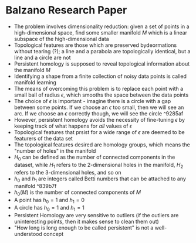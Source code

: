 # Balzano Research Paper
- The problem involves dimensionality reduction: given a set of points in a high-dimensional space, find some smaller manifold $M$ which is a linear subspace of the high-dimensional data
- Topological features are those which are preserved bydeormations without tearing (?); a line and a parabola are topologically identical, but a line and a circle are not
- Persistent homology is supposed to reveal topological information about the manifold $M$
- Identifying a shape from a finite collection of noisy data points is called manifold learning
- The means of overcoming this problem is to replace each point with a small ball of radius $\epsilon$, which smooths the space between the data points
- The choice of $\epsilon$ is important - imagine there is a circle with a gap between some points. If we choose an $\epsilon$ too small, then we will see an arc. If we choose an $\epsilon$ correctly though, we will see the circle ^9285af
- However, persistent homology avoids the necessity of fine-tuning $\epsilon$ by keeping track of what happens for *all* values of $\epsilon$
- Topological features that prsist for a wide range of $\epsilon$ are deemed to be featurers of the data set
- The topological features desired are homology groups, which means the "number of holes" in the manifold
- $H_0$ can be defined as the number of connected components in the dataset, while $H_1$ refers to the 2-dimensional holes in the manifold, $H_2$ refers to the 3-dimensional holes, and so on
- $h_0$ and $h_1$ are integers called Betti numbers that can be attached to any manifold ^839b7f
- $h_0(M)$ is the number of connected components of $M$
- A point has $h_0=1$ and $h_1=0$
- A circle has $h_0=1$ and $h_1=1$
- Persistent Homology are very sensitive to outliers (if the outliers are uninteresting points, then it makes sense to clean them out)
- "How long is long enough to be called persistent" is not a well-understood concept